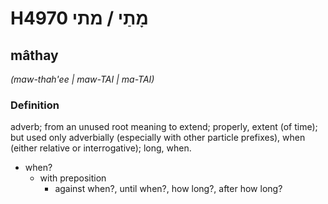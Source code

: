 # H4970 מָתַי / מתי

## mâthay

_(maw-thah'ee | maw-TAI | ma-TAI)_

### Definition

adverb; from an unused root meaning to extend; properly, extent (of time); but used only adverbially (especially with other particle prefixes), when (either relative or interrogative); long, when.

- when?
    - with preposition
        - against when?, until when?, how long?, after how long?
